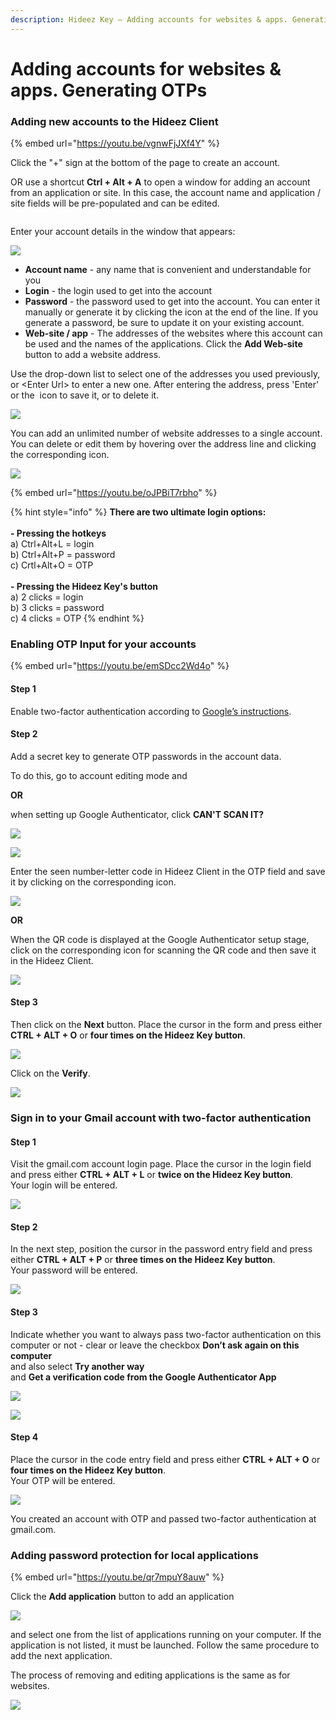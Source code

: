 ```yaml
---
description: Hideez Key — Adding accounts for websites & apps. Generating OTPs
---
```


# Adding accounts for websites & apps. Generating OTPs

### Adding new accounts to the Hideez Client

{% embed url="https://youtu.be/vgnwFjJXf4Y" %}

Click the "+" sign at the bottom of the page to create an account.&#x20;

OR use a shortcut **Ctrl + Alt + A** to open a window for adding an account from an application or site. In this case, the account name and application / site fields will be pre-populated and can be edited.

<figure><img src="../../.gitbook/assets/image (70).png" alt=""><figcaption></figcaption></figure>

Enter your account details in the window that appears:

![](<../../.gitbook/assets/image (125).png>)

* **Account name** - any name that is convenient and understandable for you&#x20;
* **Login** - the login used to get into the account&#x20;
* **Password** - the password used to get into the account. You can enter it manually or generate it by clicking the icon at the end of the line. If you generate a password, be sure to update it on your existing account.&#x20;
* **Web-site / app** - The addresses of the websites where this account can be used and the names of the applications. Click the **Add Web-site** button to add a website address.

Use the drop-down list to select one of the addresses you used previously, or \<Enter Url>  to enter a new one. After entering the address, press 'Enter' or the <img src="../../.gitbook/assets/изображение_2021-08-02_104528.png" alt="" data-size="line"> icon  to save it, or <img src="../../.gitbook/assets/изображение_2021-08-02_104546.png" alt="" data-size="line">to delete it.

![](<../../.gitbook/assets/image (119).png>)

You can add an unlimited number of website addresses to a single account. You can delete or edit them by hovering over the address line and clicking the corresponding icon.

![](<../../.gitbook/assets/image (120).png>)

{% embed url="https://youtu.be/oJPBiT7rbho" %}

{% hint style="info" %}
**There are two ultimate login options:**\
\
**- Pressing the hotkeys**\
a) Ctrl+Alt+L = login\
b) Ctrl+Alt+P = password\
c) Crtl+Alt+O = OTP\
\
**- Pressing the Hideez Key's button**\
a) 2 clicks = login\
b) 3 clicks = password\
c) 4 clicks = OTP
{% endhint %}

### Enabling OTP Input for your accounts

{% embed url="https://youtu.be/emSDcc2Wd4o" %}

#### Step 1

Enable two-factor authentication according to [Google’s instructions](https://support.google.com/accounts/answer/1066447?hl=en\&co=GENIE.Platform%3DAndroid\&oco=0).

#### Step 2

Add a secret key to generate OTP passwords in the account data.

To do this, go to account editing mode and&#x20;

**OR**&#x20;

when setting up Google Authenticator, click **CAN'T SCAN IT?**\
&#x20;&#x20;

![](<../../.gitbook/assets/image (219).png>)

![](<../../.gitbook/assets/image (76).png>)

Enter the seen number-letter code in Hideez Client in the OTP field and save it by clicking on the corresponding icon.

![](<../../.gitbook/assets/image (287).png>)

**OR**&#x20;

When the QR code is displayed at the Google Authenticator setup stage, click on the corresponding icon for scanning the QR code and then save it in the Hideez Client.

![](<../../.gitbook/assets/image (2).png>)

#### Step 3

Then click on the **Next** button. Place the cursor in the form and press either **CTRL + ALT + O** or **four times on the Hideez Key button**.

![](<../../.gitbook/assets/image (246).png>)

Click on the **Verify**.

![](<../../.gitbook/assets/image (220).png>)

### Sign in to your Gmail account with two-factor authentication

#### Step 1

Visit the gmail.com account login page. Place the cursor in the login field and press either **CTRL + ALT + L** or **twice on the Hideez Key button**. \
Your login will be entered.

![](<../../.gitbook/assets/image (1) (1).png>)

#### Step 2

In the next step, position the cursor in the password entry field and press either **CTRL + ALT + P** or **three times on the Hideez Key button**. \
Your password will be entered.

![](<../../.gitbook/assets/image (213).png>)

#### Step 3

Indicate whether you want to always pass two-factor authentication on this computer or not - clear or leave the checkbox **Don’t ask again on this computer** \
and also select **Try another way** \
and **Get a verification code from the Google Authenticator App**

![](<../../.gitbook/assets/image (61).png>)

![](<../../.gitbook/assets/image (285).png>)

#### Step 4

Place the cursor in the code entry field and press either **CTRL + ALT + O** or **four times on the Hideez Key button**. \
Your OTP will be entered.

![](<../../.gitbook/assets/image (116).png>)

You created an account with OTP and passed two-factor authentication at gmail.com.

### Adding password protection for local applications

{% embed url="https://youtu.be/qr7mpuY8auw" %}

Click the **Add application** button  to add an application

![](<../../.gitbook/assets/image (175).png>)

and select one from the list of applications running on your computer. If the application is not listed, it must be launched. Follow the same procedure to add the next application.&#x20;

The process of removing and editing applications is the same as for websites.

![](<../../.gitbook/assets/image (274).png>)

